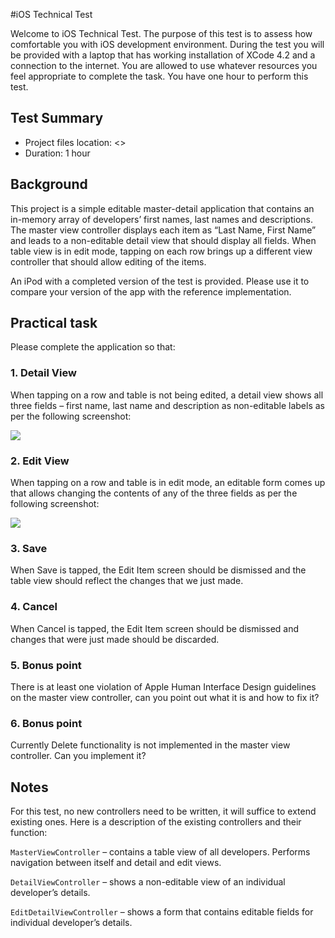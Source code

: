 #iOS Technical Test

Welcome to iOS Technical Test. The purpose of this test is to assess how comfortable you with iOS development environment. During the test you will be provided with a laptop that has working installation of XCode 4.2 and a connection to the internet. You are allowed to use whatever resources you feel appropriate to complete the task. You have one hour to perform this test.

## Test Summary
* Project files location: <<Path to test>>
* Duration: 1 hour

## Background
This project is a simple editable master-detail application that contains an in-memory array of developers’ first names, last names and descriptions. The master view controller displays each item as “Last Name, First Name” and leads to a non-editable detail view that should display all fields. When table view is in edit mode, tapping on each row brings up a different view controller that should allow editing of the items.

An iPod with a completed version of the test is provided. Please use it to compare your version of the app with the reference implementation.
 
## Practical task
Please complete the application so that:

###	1. Detail View

When tapping on a row and table is not being edited, a detail view shows all three fields – first name, last name and description as non-editable labels as per the following screenshot: 

![](IOSTest/raw/master/images/DetailView.png)

### 2. Edit View

When tapping on a row and table is in edit mode, an editable form comes up that allows changing the contents of any of the three fields as per the following screenshot:

![](IOSTest/raw/master/images/EditView.png)

### 3. Save

When Save is tapped, the Edit Item screen should be dismissed and the table view should reflect the changes that we just made.


### 4. Cancel

When Cancel is tapped, the Edit Item screen should be dismissed and changes that were just made should be discarded.

### 5. Bonus point

There is at least one violation of Apple Human Interface Design guidelines on the master view controller, can you point out what it is and how to fix it?


### 6. Bonus point

Currently Delete functionality is not implemented in the master view controller. Can you implement it?

## Notes
For this test, no new controllers need to be written, it will suffice to extend existing ones. Here is a description of the existing controllers and their function:

`MasterViewController` – contains a table view of all developers. Performs navigation between itself and detail and edit views.

`DetailViewController` – shows a non-editable view of an individual developer’s details.

`EditDetailViewController` – shows a form that contains editable fields for individual developer’s details.

